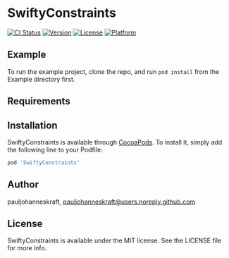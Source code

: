 # SwiftyConstraints

[![CI Status](https://img.shields.io/travis/pauljohanneskraft/SwiftyConstraints.svg?style=flat)](https://travis-ci.org/pauljohanneskraft/SwiftyConstraints)
[![Version](https://img.shields.io/cocoapods/v/SwiftyConstraints.svg?style=flat)](https://cocoapods.org/pods/SwiftyConstraints)
[![License](https://img.shields.io/cocoapods/l/SwiftyConstraints.svg?style=flat)](https://cocoapods.org/pods/SwiftyConstraints)
[![Platform](https://img.shields.io/cocoapods/p/SwiftyConstraints.svg?style=flat)](https://cocoapods.org/pods/SwiftyConstraints)

## Example

To run the example project, clone the repo, and run `pod install` from the Example directory first.

## Requirements

## Installation

SwiftyConstraints is available through [CocoaPods](https://cocoapods.org). To install
it, simply add the following line to your Podfile:

```ruby
pod 'SwiftyConstraints'
```

## Author

pauljohanneskraft, pauljohanneskraft@users.noreply.github.com

## License

SwiftyConstraints is available under the MIT license. See the LICENSE file for more info.
